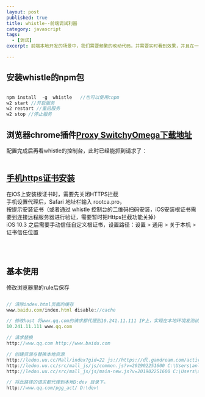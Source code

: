 ```yaml
---
layout: post
published: true
title: whistle--前端调试利器
category: javascript
tags: 
  - [调试]
excerpt: 前端本地开发的场景中，我们需要频繁的改动代码，并需要实时看到效果，并且在一些开发场景中，我们需要将特定的请求代理到特定的IP、本地文件等，所以使用fiddler或whistle等本地、真机抓包调试工具是非常必要的。

---
```


## 安装whistle的npm包

```javascript

npm install  -g  whistle   //也可以使用cnpm
w2 start //开启服务
w2 restart //重启服务
w2 stop //停止服务

```

## 浏览器chrome插件[Proxy SwitchyOmega下载地址](https://chrome.google.com/webstore/detail/proxy-switchyomega/padekgcemlokbadohgkifijomclgjgif)

配置完成后再看whistle的控制台，此时已经能抓到请求了：
<br/>
<br/>

## [手机https证书安装](http://wproxy.org/whistle/webui/https.html)

在iOS上安装根证书时，需要先关闭HTTPS拦截<br/>
手机设置代理后，Safari 地址栏输入 rootca.pro，<br/>
按提示安装证书（或者通过 whistle 控制台的二维码扫码安装，iOS安装根证书需要到连接远程服务器进行验证，需要暂时把Https拦截功能关掉）<br/>
iOS 10.3 之后需要手动信任自定义根证书，设置路径：设置 > 通用 > 关于本机 > 证书信任位置<br/>

<br/>
<br/>

## 基本使用

修改浏览器里的rule后保存

```javascript

// 清除index.html页面的缓存
www.baidu.com/index.html disable://cache

// 修改host 将www.qq.com的请求都代理到10.241.11.111 IP上，实现在本地环境发测试环境的请求，
10.241.11.111 www.qq.com

// 请求替换
http://www.qq.com http://www.baidu.com

// 创建资源与替换本地资源
http://ledou.uu.cc/Mall/index?gid=22 js://https://dl.gamdream.com/activity/lib/vconsole.js # 页面创建vconsole.js 只能同时创建一个
http://ledou.uu.cc/src/mall_js/js/common.js?v=201902251600 C:\Users\anlen.wang\Downloads\common.js # 替换线上文件
http://ledou.uu.cc/src/mall_js/js/main-new.js?v=201902251600 C:\Users\anlen.wang\Downloads\main-new.js # 替换线上文件

// 将此路径的请求都代理到本地D:dev 目录下。
http://www.qq.com/pgg_act/ D:\dev\

```














